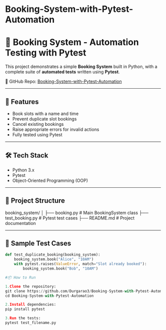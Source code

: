 # Booking-System-with-Pytest-Automation

# 🧪 Booking System - Automation Testing with Pytest

This project demonstrates a simple **Booking System** built in Python, with a complete suite of **automated tests** written using **Pytest**.

📍 GitHub Repo: [Booking-System-with-Pytest-Automation](https://github.com/Durgarao3/Booking-System-with-Pytest-Automation)

---

## 🚀 Features

- Book slots with a name and time
- Prevent duplicate slot bookings
- Cancel existing bookings
- Raise appropriate errors for invalid actions
- Fully tested using Pytest

---

## 🛠️ Tech Stack

- Python 3.x
- Pytest
- Object-Oriented Programming (OOP)

---

## 📂 Project Structure

booking_system/
│
├── booking.py # Main BookingSystem class
├── test_booking.py # Pytest test cases
├── README.md # Project documentation


---

## 🧪 Sample Test Cases

```python
def test_duplicate_booking(booking_system):
    booking_system.book("Alice", "10AM")
    with pytest.raises(ValueError, match="Slot already booked"):
        booking_system.book("Bob", "10AM")

#📦 How to Run

1.Clone the repository:
git clone https://github.com/Durgarao3/Booking-System-with-Pytest-Automation.git
cd Booking-System-with-Pytest-Automation

2.Install dependencies:
pip install pytest

3.Run the tests:
pytest test_filename.py
